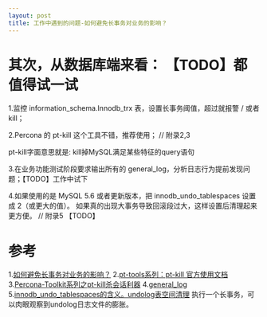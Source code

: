 ```yaml
---
layout: post
title: 工作中遇到的问题-如何避免长事务对业务的影响？
---
```


# 其次，从数据库端来看： 【TODO】都值得试一试
1.监控 information_schema.Innodb_trx 表，设置长事务阈值，超过就报警 / 或者 kill；

2.Percona 的 pt-kill 这个工具不错，推荐使用； // 附录2,3

pt-kill字面意思就是: kill掉MySQL满足某些特征的query语句

3.在业务功能测试阶段要求输出所有的 general_log，分析日志行为提前发现问题；【TODO】工作中试下

4.如果使用的是 MySQL 5.6 或者更新版本，把 innodb_undo_tablespaces 设置成 2（或更大的值）。
如果真的出现大事务导致回滚段过大，这样设置后清理起来更方便。 // 附录5 【TODO】

# 参考
1.[如何避免长事务对业务的影响？](https://time.geekbang.org/column/article/69236)
2.[pt-tools系列：pt-kill 官方使用文档](https://developer.aliyun.com/article/672763)
3.[Percona-Toolkit系列之pt-kill杀会话利器](https://www.fordba.com/percona-toolkit-pt-kill.html)
4.[general_log]()
5.[innodb_undo_tablespaces的含义。undolog表空间清理](https://www.google.com/search?q=innodb_undo_tablespaces+%E4%BD%BF%E7%94%A8%E6%B8%85%E7%90%86)
执行一个长事务，可以肉眼观察到undolog日志文件的膨胀。